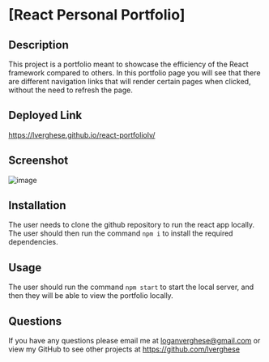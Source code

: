 
# [React Personal Portfolio]

## Description

  This project is a portfolio meant to showcase the efficiency of the React framework compared to others. In this portfolio page you will see that there are different navigation links that will render certain pages when clicked, without the need to refresh the page. 

## Deployed Link
https://lverghese.github.io/react-portfoliolv/


## Screenshot
![image](https://user-images.githubusercontent.com/85531188/140627281-7177b0e3-1054-47cc-8756-7b63de4923b0.png)
  
## Installation
The user needs to clone the github repository to run the react app locally. 
The user should then run the command `npm i` to install the required dependencies.

## Usage
The user should run the command `npm start` to start the local server, and then they will be able to view the portfolio locally.





## Questions  
If you have any questions please email me at loganverghese@gmail.com or view my GitHub to see other projects at https://github.com/lverghese
